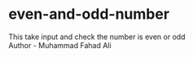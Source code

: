 # even-and-odd-number
This take input and check the number is even or odd
<br>
Author - Muhammad Fahad Ali
